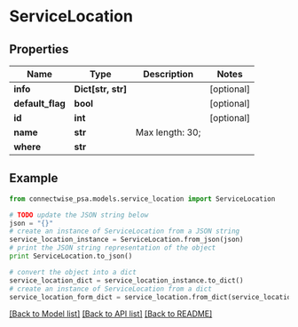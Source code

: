 # ServiceLocation


## Properties
Name | Type | Description | Notes
------------ | ------------- | ------------- | -------------
**info** | **Dict[str, str]** |  | [optional] 
**default_flag** | **bool** |  | [optional] 
**id** | **int** |  | [optional] 
**name** | **str** |  Max length: 30; | 
**where** | **str** |  | 

## Example

```python
from connectwise_psa.models.service_location import ServiceLocation

# TODO update the JSON string below
json = "{}"
# create an instance of ServiceLocation from a JSON string
service_location_instance = ServiceLocation.from_json(json)
# print the JSON string representation of the object
print ServiceLocation.to_json()

# convert the object into a dict
service_location_dict = service_location_instance.to_dict()
# create an instance of ServiceLocation from a dict
service_location_form_dict = service_location.from_dict(service_location_dict)
```
[[Back to Model list]](../README.md#documentation-for-models) [[Back to API list]](../README.md#documentation-for-api-endpoints) [[Back to README]](../README.md)


